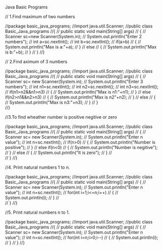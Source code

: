 Java Basic Programs

// 1.Find maximum of two numbers

//package basic_java_programs;
//import java.util.Scanner;
//public class Basic_Java_programs
//{
//    public static void main(String[] args) 
//    {
//      Scanner sc=new Scanner(System.in);
//      System.out.println("Enter 2 numbers");
//      int a=sc.nextInt();
//      int b=sc.nextInt();
//      if(a>b)
//      {
//          System.out.println("Max is a:"+a);
//      }
//      else
//      {
//          System.out.println("Max is b:"+b);
//      }
//    }
//}






// 2.Find aximum of 3 numbers

//package basic_java_programs;
//import java.util.Scanner;
//public class Basic_Java_programs
//{
//    public static void main(String[] args) 
//    {
//        Scanner sc= new Scanner(System.in);
//        System.out.println("Enter 3 numbers");
//        int n1=sc.nextInt();
//        int n2=sc.nextInt();
//        int n3=sc.nextInt();
//        if(n1>n2&&n1>n3)
//        {
//            System.out.println("Max is n1:"+n1);
//        }
//        else if(n2>n1&&n2>n3)
//        {
//            System.out.println("Max is n2"+n2);
//        }
//        else
//        {
//            System.out.println("Max is n3:"+n3);
//        }
//    }  
//}







//3.To find wheather number is positive negitive or zero

//package basic_java_programs;
//import java.util.Scanner;
//public class Basic_Java_programs
//{
//    public static void main(String[] args) 
//    {
//        Scanner sc= new Scanner(System.in);
//        System.out.println("Enter n value");
//        int n=sc.nextInt();
//        if(n>0)
//        {
//            System.out.println("Number is positive");
//        }
//        else if(n<0)
//         {
//              System.out.println("Number is negitive");
//         }
//        else
//        {
//            System.out.println("It is zero");
//        }
//            
//    }
//}







//4. Print natural numbers 1 to n. 

//package basic_java_programs;
//import java.util.Scanner;
//public class Basic_Java_programs
//{
//    public static void main(String[] args) 
//    {
//        Scanner sc= new Scanner(System.in);
//        System.out.println("Enter n value");
//        int n=sc.nextInt();
//        for(int i=1;i<=n;i++)
//        {
//            System.out.println(i);
//        }
//        
//    }
//}







//5. Print natural numbers n to 1. 

//package basic_java_programs;
//import java.util.Scanner;
//public class Basic_Java_programs
//{
//    public static void main(String[] args) 
//    {
//        Scanner sc= new Scanner(System.in);
//        System.out.println("Enter n value");
//        int n=sc.nextInt();
//        for(int i=n;i>0;i--)
//        {
//            System.out.println(i);
//        }
//    }
//}
